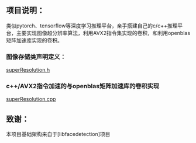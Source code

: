 ## 项目说明：  
类似pytorch、tensorflow等深度学习推理平台，亲手搭建自己的c/c++推理平台，主要实现图像超分辨率算法，利用AVX2指令集实现的卷积，和利用openblas矩阵加速库实现的卷积。  
### 图像存储类声明定义：  
[superResolution.h](https://github.com/aoaforever/C_trian/blob/master/super_resolution/super_resolution/superResolution.h)    
### c++/AVX2指令加速的与openblas矩阵加速库的卷积实现  
[superResolution.cpp](https://github.com/aoaforever/C_trian/blob/master/super_resolution/super_resolution/superResolution.cpp)

## 致谢：
本项目基础架构来自于[libfacedetection]项目
